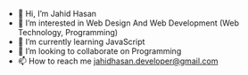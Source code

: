 - 👋 Hi, I’m Jahid Hasan
- 👀 I’m interested in Web Design And Web Development (Web Technology, Programming)
- 🌱 I’m currently learning JavaScript
- 💞️ I’m looking to collaborate on Programming
- 📫 How to reach me jahidhasan.developer@gmail.com

<!---
jahid757/jahid757 is a ✨ special ✨ repository because its `README.md` (this file) appears on your GitHub profile.
You can click the Preview link to take a look at your changes.
--->
